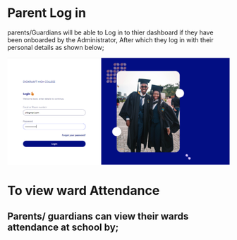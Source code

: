 # Parent Log in

parents/Guardians will be able to Log in to thier dashboard if they have been onboarded by the Administrator, After which they log in with their personal details as shown below;

![has blue](https://github.com/digikraaft/docs.scoolyn.com/blob/emma/parent%20login.png)


# To view ward Attendance

Parents/ guardians can view their wards attendance at school by;
- 
